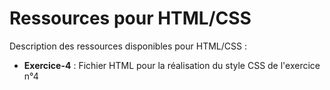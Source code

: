 # Ressources pour HTML/CSS

Description des ressources disponibles pour HTML/CSS :

+ **Exercice-4** : Fichier HTML pour la réalisation du style CSS de l'exercice n°4
